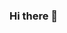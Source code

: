 ### Hi there 👋

<!--
**BrillianceOsprey/BrillianceOsprey** is a ✨ _special_ ✨ repository because its `README.md` (this file) appears on your GitHub profile.

- 🔭 I’m currently working at `SYSTEMATIC Business Solution` , Myanmar
- 🌱 I’m currently learning Node.js, Express, React
- 💬 Ask me about flutter, Node.js,
- 📫 How to reach me: brillianceosprey@gmail.com
- ⚡ Fun fact: I am funny
-->
